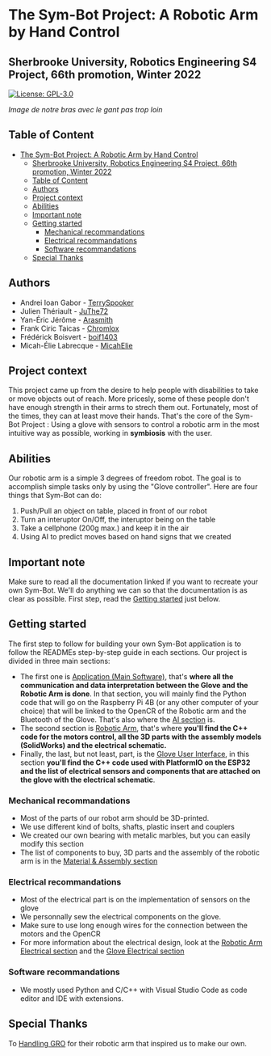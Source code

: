 # The Sym-Bot Project: A Robotic Arm by Hand Control 
## Sherbrooke University, Robotics Engineering S4 Project, 66th promotion, Winter 2022
[![License: GPL-3.0](https://img.shields.io/badge/License-GPLv3-blue.svg?style=flat-square)](/LICENSE)

*Image de notre bras avec le gant pas trop loin*

## Table of Content
- [The Sym-Bot Project: A Robotic Arm by Hand Control](#the-sym-bot-project-a-robotic-arm-by-hand-control)
  - [Sherbrooke University, Robotics Engineering S4 Project, 66th promotion, Winter 2022](#sherbrooke-university-robotics-engineering-s4-project-66th-promotion-winter-2022)
  - [Table of Content](#table-of-content)
  - [Authors](#authors)
  - [Project context](#project-context)
  - [Abilities](#abilities)
  - [Important note](#important-note)
  - [Getting started](#getting-started)
    - [Mechanical recommandations](#mechanical-recommandations)
    - [Electrical recommandations](#electrical-recommandations)
    - [Software recommandations](#software-recommandations)
  - [Special Thanks](#special-thanks)

## Authors
- Andrei Ioan Gabor - [TerrySpooker](https://github.com/TerrySpooker)
- Julien Thériault - [JuThe72](https://github.com/JuThe72)
- Yan-Éric Jérôme - [Arasmith](https://github.com/Arasmith)
- Frank Ciric Taicas - [Chromlox](https://github.com/Chromlox)
- Frédérick Boisvert - [boif1403](https://github.com/boif1403)
- Micah-Élie Labrecque - [MicahElie](https://github.com/MicahElie)

## Project context
This project came up from the desire to help people with disabilities to take or move objects out of reach. 
More pricesly, some of these people don't have enough strength in their arms to strech them out. Fortunately, most of the times, they can at least move their hands.
That's the core of the Sym-Bot Project : Using a glove with sensors to control a robotic arm in the most intuitive way as possible, working in **symbiosis** with the user.

## Abilities
Our robotic arm is a simple 3 degrees of freedom robot. The goal is to accomplish simple tasks only by using the "Glove controller". Here are four things that Sym-Bot can do:
1. Push/Pull an object on table, placed in front of our robot
2. Turn an interuptor On/Off, the interuptor being on the table
3. Take a cellphone (200g max.) and keep it in the air
4. Using AI to predict moves based on hand signs that we created

## Important note
Make sure to read all the documentation linked if you want to recreate your own Sym-Bot. 
We'll do anything we can so that the documentation is as clear as possible. First step, read the [Getting started](#getting-started) just below.

## Getting started
The first step to follow for building your own Sym-Bot application is to follow the READMEs step-by-step guide in each sections.
Our project is divided in three main sections: 
* The first one is [Application (Main Software)](Application/), that's **where all the communication and data interpretation between the Glove and the Robotic Arm is done**. In that section, you will mainly find the Python code that will go on the Raspberry Pi 4B (or any other computer of your choice) that will be linked to the OpenCR of the Robotic arm and the Bluetooth of the Glove. That's also where the [AI section](Application/AI/) is.
* The second section is [Robotic Arm](Robotic%20Arm/), that's where **you'll find the C++ code for the motors control, all the 3D parts with the assembly models (SolidWorks) and the electrical schematic.**
* Finally, the last, but not least, part, is the [Glove User Interface](Glove%20UI/), in this section **you'll find the C++ code used with PlatformIO on the ESP32 and the list of electrical sensors and components that are attached on the glove with the electrical schematic**.

### Mechanical recommandations
* Most of the parts of our robot arm should be 3D-printed.
* We use different kind of bolts, shafts, plastic insert and couplers
* We created our own bearing with metalic marbles, but you can easily modify this section
* The list of components to buy, 3D parts and the assembly of the robotic arm is in the [Material & Assembly section](/Material%20%26%20Assembly)

### Electrical recommandations
* Most of the electrical part is on the implementation of sensors on the glove
* We personnally sew the electrical components on the glove.
* Make sure to use long enough wires for the connection between the motors and the OpenCR
* For more information about the electrical design, look at the [Robotic Arm Electrical section](/RoboticArm/) and the [Glove Electrical section](/UI)

### Software recommandations
* We mostly used Python and C/C++ with Visual Studio Code as code editor and IDE with extensions.

## Special Thanks
To [Handling GRO](https://github.com/chameau5050/Handling-Gro#handling-gro) for their robotic arm that inspired us to make our own.
